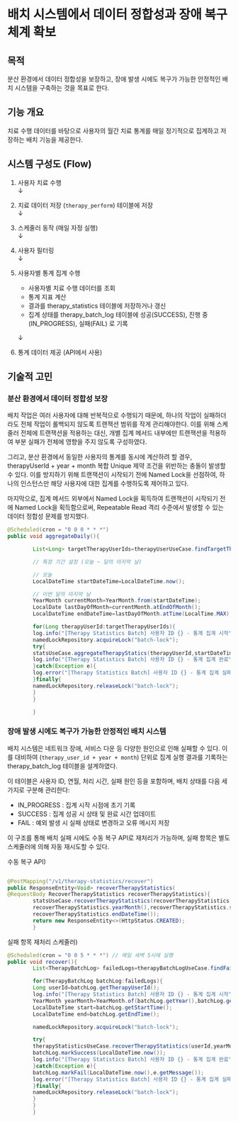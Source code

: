 # 배치 시스템에서 데이터 정합성과 장애 복구 체계 확보

## 목적

분산 환경에서 데이터 정합성을 보장하고, 장애 발생 시에도 복구가 가능한 안정적인 배치 시스템을 구축하는 것을 목표로 한다.

## 기능 개요

치료 수행 데이터를 바탕으로 사용자의 월간 치료 통계를 매일 정기적으로 집계하고 저장하는 배치 기능을 제공한다.

## 시스템 구성도 (Flow)

1. 사용자 치료 수행  
   ↓
2. 치료 데이터 저장 (`therapy_perform`) 테이블에 저장  
   ↓
3. 스케줄러 동작 (매일 자정 실행)  
   ↓
4. 사용자 필터링  
   ↓
5. 사용자별 통계 집계 수행

   - 사용자별 치료 수행 데이터를 조회
   - 통계 지표 계산
   - 결과를 therapy_statistics 테이블에 저장하거나 갱신
   - 집계 상태를 therapy_batch_log 테이블에 성공(SUCCESS), 진행 중(IN_PROGRESS), 실패(FAIL) 로 기록

   ↓
6. 통계 데이터 제공 (API에서 사용)

## 기술적 고민

### 분산 환경에서 데이터 정합성 보장

배치 작업은 여러 사용자에 대해 반복적으로 수행되기 때문에, 하나의 작업이 실패하더라도 전체 작업이 롤백되지 않도록 트랜잭션 범위를 작게 관리해야한다.
이를 위해 스케줄러 전체에 트랜잭션을 적용하는 대신, 개별 집계 메서드 내부에만 트랜잭션을 적용하여 부분 실패가 전체에 영향을 주지 않도록 구성하였다.

그리고, 분산 환경에서 동일한 사용자의 통계를 동시에 계산하려 할 경우, therapyUserId + year + month 복합 Unique 제약 조건을 위반하는 충돌이 발생할 수 있다.
이를 방지하기 위해 트랜잭션이 시작되기 전에 Named Lock을 선점하여, 하나의 인스턴스만 해당 사용자에 대한 집계를 수행하도록 제어하고 있다.

마지막으로, 집계 메서드 외부에서 Named Lock을 휙득하여 트랜잭션이 시작되기 전에 Named Lock을 획득함으로써, Repeatable Read 격리 수준에서 발생할 수 있는 데이터 정합성 문제를 방지했다.

```java
@Scheduled(cron = "0 0 0 * * *")
public void aggregateDaily(){

        List<Long> targetTherapyUserIds=therapyUserUseCase.findTargetTherapyUsers();

        // 특정 기간 설정 (오늘 ~ 달의 마지막 날)

        // 오늘
        LocalDateTime startDateTime=LocalDateTime.now();

        // 이번 달의 마지막 날
        YearMonth currentMonth=YearMonth.from(startDateTime);
        LocalDate lastDayOfMonth=currentMonth.atEndOfMonth();
        LocalDateTime endDateTime=lastDayOfMonth.atTime(LocalTime.MAX);

        for(Long therapyUserId:targetTherapyUserIds){
        log.info("[Therapy Statistics Batch] 사용자 ID {} - 통계 집계 시작",therapyUserId);
        namedLockRepository.acquireLock("batch-lock");
        try{
        statsUseCase.aggregateTherapyStatics(therapyUserId,startDateTime,endDateTime);
        log.info("[Therapy Statistics Batch] 사용자 ID {} - 통계 집계 완료",therapyUserId);
        }catch(Exception e){
        log.error("[Therapy Statistics Batch] 사용자 ID {} - 통계 집계 실패: {}",therapyUserId,e.getMessage(),e);
        }finally{
        namedLockRepository.releaseLock("batch-lock");
        }
        }

        }
```

### 장애 발생 시에도 복구가 가능한 안정적인 배치 시스템

배치 시스템은 네트워크 장애, 서비스 다운 등 다양한 원인으로 인해 실패할 수 있다. 이를 대비하여 (`therapy_user_id + year + month`) 단위로 집계 실행 결과를 기록하는
therapy_batch_log 테이블을 설계하였다.

이 테이블은 사용자 ID, 연월, 처리 시간, 실패 원인 등을 포함하며, 배치 상태를 다음 세 가지로 구분해 관리한다:

- IN_PROGRESS : 집계 시작 시점에 초기 기록
- SUCCESS : 집계 성공 시 상태 및 완료 시간 업데이트
- FAIL : 예외 발생 시 실패 상태로 변경하고 오류 메시지 저장

이 구조를 통해 배치 실패 시에도 수동 복구 API로 재처리가 가능하며, 실패 항목은 별도 스케줄러에 의해 자동 재시도할 수 있다.

수동 복구 API)

```java

@PostMapping("/v1/therapy-statistics/recover")
public ResponseEntity<Void> recoverTherapyStatistics(
@RequestBody RecoverTherapyStatistics recoverTherapyStatistics){
        statsUseCase.recoverTherapyStatistics(recoverTherapyStatistics.therapyUserId(),
        recoverTherapyStatistics.yearMonth(),recoverTherapyStatistics.startDateTime(),
        recoverTherapyStatistics.endDateTime());
        return new ResponseEntity<>(HttpStatus.CREATED);
        }

```

실패 항목 재처리 스케줄러)

```java
@Scheduled(cron = "0 0 5 * * *") // 매일 새벽 5시에 실행
public void recover(){
        List<TherapyBatchLog> failedLogs=therapyBatchLogUseCase.findFailedLogs(Status.FAIL);

        for(TherapyBatchLog batchLog:failedLogs){
        Long userId=batchLog.getTherapyUserId();
        log.info("[Therapy Statistics Batch] 사용자 ID {} - 통계 집계 시작",userId);
        YearMonth yearMonth=YearMonth.of(batchLog.getYear(),batchLog.getMonth());
        LocalDateTime start=batchLog.getStartTime();
        LocalDateTime end=batchLog.getEndTime();

        namedLockRepository.acquireLock("batch-lock");

        try{
        therapyStatisticsUseCase.recoverTherapyStatistics(userId,yearMonth,start,end);
        batchLog.markSuccess(LocalDateTime.now());
        log.info("[Therapy Statistics Batch] 사용자 ID {} - 통계 집계 완료",userId);
        }catch(Exception e){
        batchLog.markFail(LocalDateTime.now(),e.getMessage());
        log.error("[Therapy Statistics Batch] 사용자 ID {} - 통계 집계 실패: {}",userId,e.getMessage(),e);
        }finally{
        namedLockRepository.releaseLock("batch-lock");
        }
        }
        }
```
